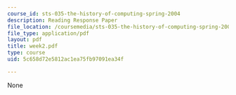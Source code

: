 ```yaml
---
course_id: sts-035-the-history-of-computing-spring-2004
description: Reading Response Paper
file_location: /coursemedia/sts-035-the-history-of-computing-spring-2004/5c658d72e5812ac1ea75fb97091ea34f_week2.pdf
file_type: application/pdf
layout: pdf
title: week2.pdf
type: course
uid: 5c658d72e5812ac1ea75fb97091ea34f

---
```

None